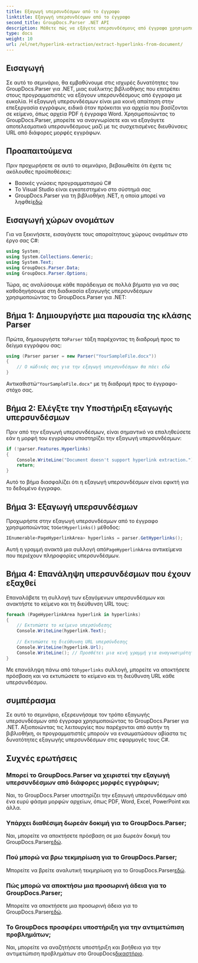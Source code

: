 ```yaml
---
title: Εξαγωγή υπερσυνδέσμων από το έγγραφο
linktitle: Εξαγωγή υπερσυνδέσμων από το έγγραφο
second_title: GroupDocs.Parser .NET API
description: Μάθετε πώς να εξάγετε υπερσυνδέσμους από έγγραφα χρησιμοποιώντας το GroupDocs.Parser για .NET. Βελτιώστε τις εφαρμογές σας C# με αυτόν τον απλό οδηγό.
type: docs
weight: 10
url: /el/net/hyperlink-extraction/extract-hyperlinks-from-document/
---
```

## Εισαγωγή
Σε αυτό το σεμινάριο, θα εμβαθύνουμε στις ισχυρές δυνατότητες του GroupDocs.Parser για .NET, μιας ευέλικτης βιβλιοθήκης που επιτρέπει στους προγραμματιστές να εξάγουν υπερσυνδέσμους από έγγραφα με ευκολία. Η εξαγωγή υπερσυνδέσμων είναι μια κοινή απαίτηση στην επεξεργασία εγγράφων, ειδικά όταν πρόκειται για αρχεία που βασίζονται σε κείμενο, όπως αρχεία PDF ή έγγραφα Word. Χρησιμοποιώντας το GroupDocs.Parser, μπορείτε να αναγνωρίσετε και να εξαγάγετε αποτελεσματικά υπερσυνδέσμους μαζί με τις συσχετισμένες διευθύνσεις URL από διάφορες μορφές εγγράφων.
## Προαπαιτούμενα
Πριν προχωρήσετε σε αυτό το σεμινάριο, βεβαιωθείτε ότι έχετε τις ακόλουθες προϋποθέσεις:
- Βασικές γνώσεις προγραμματισμού C#
- Το Visual Studio είναι εγκατεστημένο στο σύστημά σας
-  GroupDocs.Parser για τη βιβλιοθήκη .NET, η οποία μπορεί να ληφθεί[εδώ](https://releases.groupdocs.com/parser/net/)
## Εισαγωγή χώρων ονομάτων
Για να ξεκινήσετε, εισαγάγετε τους απαραίτητους χώρους ονομάτων στο έργο σας C#:
```csharp
using System;
using System.Collections.Generic;
using System.Text;
using GroupDocs.Parser.Data;
using GroupDocs.Parser.Options;
```

Τώρα, ας αναλύσουμε κάθε παράδειγμα σε πολλά βήματα για να σας καθοδηγήσουμε στη διαδικασία εξαγωγής υπερσυνδέσμων χρησιμοποιώντας το GroupDocs.Parser για .NET:
## Βήμα 1: Δημιουργήστε μια παρουσία της κλάσης Parser
 Πρώτα, δημιουργήστε το`Parser` τάξη παρέχοντας τη διαδρομή προς το δείγμα εγγράφου σας:
```csharp
using (Parser parser = new Parser("YourSampleFile.docx"))
{
    // Ο κώδικάς σας για την εξαγωγή υπερσυνδέσμων θα πάει εδώ
}
```
 Αντικαθιστώ`"YourSampleFile.docx"` με τη διαδρομή προς το έγγραφο-στόχο σας.
## Βήμα 2: Ελέγξτε την Υποστήριξη εξαγωγής υπερσυνδέσμων
Πριν από την εξαγωγή υπερσυνδέσμων, είναι σημαντικό να επαληθεύσετε εάν η μορφή του εγγράφου υποστηρίζει την εξαγωγή υπερσυνδέσμων:
```csharp
if (!parser.Features.Hyperlinks)
{
    Console.WriteLine("Document doesn't support hyperlink extraction.");
    return;
}
```
Αυτό το βήμα διασφαλίζει ότι η εξαγωγή υπερσυνδέσμων είναι εφικτή για το δεδομένο έγγραφο.
## Βήμα 3: Εξαγωγή υπερσυνδέσμων
 Προχωρήστε στην εξαγωγή υπερσυνδέσμων από το έγγραφο χρησιμοποιώντας το`GetHyperlinks()` μέθοδος:
```csharp
IEnumerable<PageHyperlinkArea> hyperlinks = parser.GetHyperlinks();
```
 Αυτή η γραμμή ανακτά μια συλλογή από`PageHyperlinkArea` αντικείμενα που περιέχουν πληροφορίες υπερσυνδέσμων.
## Βήμα 4: Επανάληψη υπερσυνδέσμων που έχουν εξαχθεί
Επαναλάβετε τη συλλογή των εξαγόμενων υπερσυνδέσμων και ανακτήστε το κείμενο και τη διεύθυνση URL τους:
```csharp
foreach (PageHyperlinkArea hyperlink in hyperlinks)
{
    // Εκτυπώστε το κείμενο υπερσύνδεσης
    Console.WriteLine(hyperlink.Text);
    
    // Εκτυπώστε τη διεύθυνση URL υπερσύνδεσης
    Console.WriteLine(hyperlink.Url);
    Console.WriteLine(); // Προσθέτει μια κενή γραμμή για αναγνωσιμότητα
}
```
Με επανάληψη πάνω από το`hyperlinks` συλλογή, μπορείτε να αποκτήσετε πρόσβαση και να εκτυπώσετε το κείμενο και τη διεύθυνση URL κάθε υπερσυνδέσμου.
## συμπέρασμα
Σε αυτό το σεμινάριο, εξερευνήσαμε τον τρόπο εξαγωγής υπερσυνδέσμων από έγγραφα χρησιμοποιώντας το GroupDocs.Parser για .NET. Αξιοποιώντας τις λειτουργίες που παρέχονται από αυτήν τη βιβλιοθήκη, οι προγραμματιστές μπορούν να ενσωματώσουν αβίαστα τις δυνατότητες εξαγωγής υπερσυνδέσμων στις εφαρμογές τους C#.

## Συχνές ερωτήσεις
### Μπορεί το GroupDocs.Parser να χειριστεί την εξαγωγή υπερσυνδέσμων από διάφορες μορφές εγγράφων;
Ναι, το GroupDocs.Parser υποστηρίζει την εξαγωγή υπερσυνδέσμων από ένα ευρύ φάσμα μορφών αρχείων, όπως PDF, Word, Excel, PowerPoint και άλλα.
### Υπάρχει διαθέσιμη δωρεάν δοκιμή για το GroupDocs.Parser;
 Ναι, μπορείτε να αποκτήσετε πρόσβαση σε μια δωρεάν δοκιμή του GroupDocs.Parser[εδώ](https://releases.groupdocs.com/).
### Πού μπορώ να βρω τεκμηρίωση για το GroupDocs.Parser;
 Μπορείτε να βρείτε αναλυτική τεκμηρίωση για το GroupDocs.Parser[εδώ](https://reference.groupdocs.com/parser/net/).
### Πώς μπορώ να αποκτήσω μια προσωρινή άδεια για το GroupDocs.Parser;
 Μπορείτε να αποκτήσετε μια προσωρινή άδεια για το GroupDocs.Parser[εδώ](https://purchase.groupdocs.com/temporary-license/).
### Το GroupDocs προσφέρει υποστήριξη για την αντιμετώπιση προβλημάτων;
 Ναι, μπορείτε να αναζητήσετε υποστήριξη και βοήθεια για την αντιμετώπιση προβλημάτων στο GroupDocs[δικαστήριο](https://forum.groupdocs.com/c/parser/17).